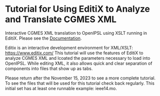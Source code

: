 # Tutorial for Using EditiX to Analyze and Translate CGMES XML
Interactive CGMES XML translation to OpenIPSL using XSLT running in EditiX. Please see the <a href="https://alsetlab.github.io/XSLTConferencePaper/tutorials.html" target="_blank">Documentation</a>.

Editix is an interactive development environment for XML/XSLT:
https://www.editix.com/
This tutorial will use the features of EditiX to analyze CGMES XML and lcoated the parameters necessary to load into OpenIPSL. While editing XML, it also allows quick and clear separation of components into files that show up as tabs.

Please return after the November 15, 2023 to see a more complete tutorial. To see the files that will be used for this tutorial check back regularly. This initial set has at least one runnable example: ieee14.mo.
